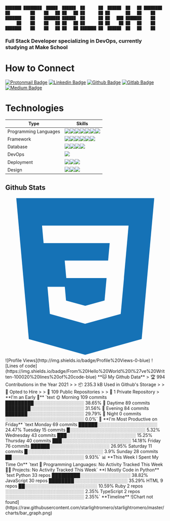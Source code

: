 ```
███████ ████████  █████  ██████  ██      ██  ██████  ██   ██ ████████ 
██         ██    ██   ██ ██   ██ ██      ██ ██       ██   ██    ██    
███████    ██    ███████ ██████  ██      ██ ██   ███ ███████    ██ 
     ██    ██    ██   ██ ██   ██ ██      ██ ██    ██ ██   ██    ██ 
███████    ██    ██   ██ ██   ██ ███████ ██  ██████  ██   ██    ██ 
```

### Full Stack Developer specializing in DevOps, currently studying at Make School

# How to Connect

[![Protonmail Badge](https://img.shields.io/badge/ProtonMail-8B89CC?style=for-the-badge&logo=protonmail&logoColor=white&link=mailto:starlightromero@protonmail.com)](mailto:starlightromero@protonmail.com)
[![Linkedin Badge](https://img.shields.io/badge/LinkedIn-0077B5?style=for-the-badge&logo=linkedin&logoColor=white&link=https://www.linkedin.com/in/starlight-romero-40a3a21b1)](https://www.linkedin.com/in/starlight-romero-40a3a21b1)
[![Github Badge](https://img.shields.io/badge/GitHub-100000?style=for-the-badge&logo=github&logoColor=white&link=https://github.com/starlightromero)](https://github.com/starlightromero)
[![Gitlab Badge](https://img.shields.io/badge/GitLab-330F63?style=for-the-badge&logo=gitlab&logoColor=white&link=https://gitlab.com/starlightromero)](https://gitlab.com/starlightromero)
[![Medium Badge](https://img.shields.io/badge/Medium-12100E?style=for-the-badge&logo=medium&logoColor=white&link=https://starlightromero.medium.com/)](https://starlightromero.medium.com/)

# Technologies

| Type                  | Skills                                                                                                                                                                                                                                                                                                                                                                                                                                                                                                                                                                                                                                                                                                                                                                        |
| --------------------- | ----------------------------------------------------------------------------------------------------------------------------------------------------------------------------------------------------------------------------------------------------------------------------------------------------------------------------------------------------------------------------------------------------------------------------------------------------------------------------------------------------------------------------------------------------------------------------------------------------------------------------------------------------------------------------------------------------------------------------------------------------------------------------- |
| Programming Languages | <img src="https://img.shields.io/badge/python%20-%2314354C.svg?&style=for-the-badge&logo=python&logoColor=white"/><img src="https://img.shields.io/badge/JavaScript-F7DF1E?style=for-the-badge&logo=javascript&logoColor=black"/><img src="https://img.shields.io/badge/shell_script%20-%23121011.svg?&style=for-the-badge&logo=gnu-bash&logoColor=white"/><img src="https://img.shields.io/badge/C-00599C?style=for-the-badge&logo=c&logoColor=white"/><img src="https://img.shields.io/badge/TypeScript-007ACC?style=for-the-badge&logo=typescript&logoColor=white"/><img src="https://img.shields.io/badge/Go-00ADD8?style=for-the-badge&logo=go&logoColor=white"/><img src="https://img.shields.io/badge/Django-092E20?style=for-the-badge&logo=django&logoColor=white"/> |
| Framework             | <img src="https://img.shields.io/badge/react%20-%2320232a.svg?&style=for-the-badge&logo=react&logoColor=%2361DAFB"/><img src="https://img.shields.io/badge/Node.js%20-%339933.svg?&style=for-the-badge&logo=gnu-bash&logoColor=white"/><img src="https://img.shields.io/badge/react_native%20-%2320232a.svg?&style=for-the-badge&logo=react&logoColor=%2361DAFB"/><img src="https://img.shields.io/badge/bootstrap%20-%23563D7C.svg?&style=for-the-badge&logo=bootstrap&logoColor=white"/><img src="https://img.shields.io/badge/flask%20-%23000.svg?&style=for-the-badge&logo=flask&logoColor=white"/><img src=" 	https://img.shields.io/badge/Express.js-404D59?style=for-the-badge&logo=express&logoColor=white"/>                                                          |
| Database              | <img src ="https://img.shields.io/badge/sqlite-%2307405e.svg?&style=for-the-badge&logo=sqlite&logoColor=white"/><img src ="https://img.shields.io/badge/MongoDB-%234ea94b.svg?&style=for-the-badge&logo=mongodb&logoColor=white"/><img src ="https://img.shields.io/badge/PostgreSQL-316192?style=for-the-badge&logo=postgresql&logoColor=white"/><img src ="https://img.shields.io/badge/MySQL-00000F?style=for-the-badge&logo=mysql&logoColor=white"/>                                                                                                                                                                                                                                                                                                                      |
| DevOps                | <img src="https://img.shields.io/badge/Docker-2CA5E0?style=for-the-badge&logo=docker&logoColor=white"/>                                                                                                                                                                                                                                                                                                                                                                                                                                                                                                                                                                                                                                                                       |
| Deployment            | <img src="https://img.shields.io/badge/heroku%20-%23430098.svg?&style=for-the-badge&logo=heroku&logoColor=white"/><img src="https://img.shields.io/badge/Amazon_AWS-232F3E?style=for-the-badge&logo=amazon-aws&logoColor=white"/><img src="https://img.shields.io/badge/firebase-ffca28?style=for-the-badge&logo=firebase&logoColor=white"/>                                                                                                                                                                                                                                                                                                                                                                                                                                  |
| Design                | <img src="https://img.shields.io/badge/figma%20-%23F24E1E.svg?&style=for-the-badge&logo=figma&logoColor=white"/><img src="https://img.shields.io/badge/adobe%20illustrator%20-%23FF9A00.svg?&style=for-the-badge&logo=adobe%20illustrator&logoColor=white"/><img src="https://img.shields.io/badge/adobe%20photoshop%20-%2331A8FF.svg?&style=for-the-badge&logo=adobe%20photoshop&logoColor=white"/>                                                                                                                                                                                                                                                                                                                                                                          |

## Github Stats

<svg viewBox="0 0 128 128">
  <path fill="#1572B6" d="M8.76 1l10.055 112.883 45.118 12.58 45.244-12.626 10.063-112.837h-110.48zm89.591 25.862l-3.347 37.605.01.203-.014.467v-.004l-2.378 26.294-.262 2.336-28.36 7.844v.001l-.022.019-28.311-7.888-1.917-21.739h13.883l.985 11.054 15.386 4.17-.004.008v-.002l15.443-4.229 1.632-18.001h-32.282999999999994l-.277-3.043-.631-7.129-.331-3.828h34.748999999999995l1.264-14h-52.926l-.277-3.041-.63-7.131-.332-3.828h69.281l-.331 3.862z">
</path>
</svg>

 <!-- START_SECTION:waka --> ![Profile Views](http://img.shields.io/badge/Profile%20Views-0-blue) ![Lines of code](https://img.shields.io/badge/From%20Hello%20World%20I%27ve%20Written-100020%20lines%20of%20code-blue) **🐱 My Github Data** > 🏆 994 Contributions in the Year 2021 > > 📦 235.3 kB Used in Github's Storage > > 💼 Opted to Hire > > 📜 109 Public Repositories > > 🔑 1 Private Repository > **I'm an Early 🐤** `text 🌞 Morning 109 commits █████████░░░░░░░░░░░░░░░░ 38.65% 🌆 Daytime 89 commits ████████░░░░░░░░░░░░░░░░░ 31.56% 🌃 Evening 84 commits ███████░░░░░░░░░░░░░░░░░░ 29.79% 🌙 Night 0 commits ░░░░░░░░░░░░░░░░░░░░░░░░░ 0.0%` 📅 **I'm Most Productive on Friday** `text Monday 69 commits ██████░░░░░░░░░░░░░░░░░░░ 24.47% Tuesday 15 commits █░░░░░░░░░░░░░░░░░░░░░░░░ 5.32% Wednesday 43 commits ███░░░░░░░░░░░░░░░░░░░░░░ 15.25% Thursday 40 commits ███░░░░░░░░░░░░░░░░░░░░░░ 14.18% Friday 76 commits ██████░░░░░░░░░░░░░░░░░░░ 26.95% Saturday 11 commits █░░░░░░░░░░░░░░░░░░░░░░░░ 3.9% Sunday 28 commits ██░░░░░░░░░░░░░░░░░░░░░░░ 9.93%` 📊 **This Week I Spent My Time On** `text 💬 Programming Languages: No Activity Tracked This Week 🐱‍💻 Projects: No Activity Tracked This Week` **I Mostly Code in Python** `text Python 33 repos █████████░░░░░░░░░░░░░░░░ 38.82% JavaScript 30 repos ████████░░░░░░░░░░░░░░░░░ 35.29% HTML 9 repos ██░░░░░░░░░░░░░░░░░░░░░░░ 10.59% Ruby 2 repos ░░░░░░░░░░░░░░░░░░░░░░░░░ 2.35% TypeScript 2 repos ░░░░░░░░░░░░░░░░░░░░░░░░░ 2.35%` **Timeline** ![Chart not found](https://raw.githubusercontent.com/starlightromero/starlightromero/master/charts/bar_graph.png) <!-- END_SECTION:waka -->
